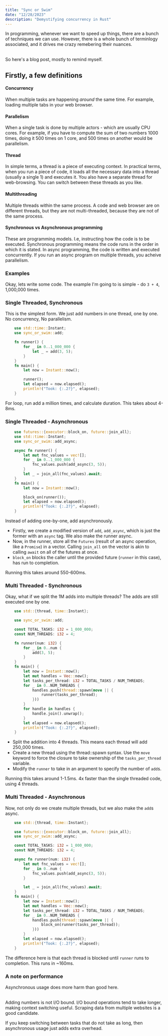 ```yaml
---
title: "Sync or Swim"
date: "12/28/2023"
description: "Demystifying concurrency in Rust"
---
```


In programming, whenever we want to speed up things, there are a bunch of techniques we can use. However, there is a whole
bunch of terminlogy associated, and it drives me crazy remebering their nuances.

<br />
So here's a blog post, mostly to remind myself.

## Firstly, a few definitions

#### Concurrency

When multiple tasks are happening _around_ the same time. For example, loading multiple tabs in your web browser.

#### Parallelism

When a single task is done by multiple actors - which are usually CPU cores. For example, if you have to compute the sum of two numbers 1000 times, doing it 500 times on 1 core, and 500 times on another would be parallelism.

#### Thread

In simple terms, a thread is a piece of executing context. In practical terms, when you run a piece of code, it loads all the necessary data into a thread (usually a single 1) and executes it. You also have a separate thread for web-browsing. You can switch between these threads as you like.

#### Multithreading

Multiple threads within the same process. A code and web browser are on different threads, but they are not multi-threaded, because they are not of the same process.

#### Synchronous vs Asynchronous programming

These are programming models. I.e, instructing how the code is to be executed. Synchronous programming means the code runs in the order in which it is stated. In async programming, the code is written and executed concurrently. If you run an async program on multiple threads, you acheive parallelism.

### Examples

Okay, lets write some code. The example I'm going to is simple - do `3 + 4`, 1,000,000 times.

### Single Threaded, Synchronous

This is the simplest form. We just add numbers in one thread, one by one. No concurrency, No parallelism.

```rust
    use std::time::Instant;
    use sync_or_swim::add;

    fn runner() {
        for _ in 0..1_000_000 {
            let _ = add(3, 5);
        }
    }
    fn main() {
        let now = Instant::now();

        runner();
        let elapsed = now.elapsed();
        println!("Took: {:.2?}", elapsed);
    }
```

For loop, run add a million times, and calculate duration. This takes about 4-8ms.

### Single Threaded - Asynchronous

```rust
    use futures::{executor::block_on, future::join_all};
    use std::time::Instant;
    use sync_or_swim::add_async;

    async fn runner() {
        let mut fnc_values = vec![];
        for _ in 0..1_000_000 {
            fnc_values.push(add_async(3, 5));
        }
        let _ = join_all(fnc_values).await;
    }
    fn main() {
        let now = Instant::now();

        block_on(runner());
        let elapsed = now.elapsed();
        println!("Took: {:.2?}", elapsed);
    }
```

Instead of adding one-by-one, add asynchronously.

- Firstly, we create a modified version of `add`, `add_async`, which is just the former with an `async` tag. We also make the runner async.
- Now, in the runner, store all the `Futures` (result of an async operation, like a `Promise`) in a vector. Calling `join_all` on the vector is akin to calling `await` on all of the futures at once.
- `block_on` blocks the caller until the provided future (`runner` in this case), has run to completion.

Running this takes around 550-600ms.

### Multi Threaded - Synchronous

Okay, what if we split the 1M adds into multiple threads? The adds are still executed one by one.

```rust
    use std::{thread, time::Instant};

    use sync_or_swim::add;

    const TOTAL_TASKS: i32 = 1_000_000;
    const NUM_THREADS: i32 = 4;

    fn runner(num: i32) {
        for _ in 0..num {
            add(3, 5);
        }
    }
    fn main() {
        let now = Instant::now();
        let mut handles = Vec::new();
        let tasks_per_thread: i32 = TOTAL_TASKS / NUM_THREADS;
        for _ in 0..NUM_THREADS {
            handles.push(thread::spawn(move || {
                runner(tasks_per_thread);
            }))
        }
        for handle in handles {
            handle.join().unwrap();
        }
        let elapsed = now.elapsed();
        println!("Took: {:.2?}", elapsed);
    }
```

- Split the addition into 4 threads. This means each thread will add 250_000 times.
- Create a new thread using the thread::spawn syntax. Use the `move` keyword to force the closure to take ownership of the `tasks_per_thread` variable.
- Modify the `runner` to take in an argument to specify the number of `add`s.

Running this takes around 1-1.5ms. 4x faster than the single threaded code, using 4 threads.

### Multi Threaded - Asynchronous

Now, not only do we create multiple threads, but we also make the `add`s async.

```rust
    use std::{thread, time::Instant};

    use futures::{executor::block_on, future::join_all};
    use sync_or_swim::add_async;

    const TOTAL_TASKS: i32 = 1_000_000;
    const NUM_THREADS: i32 = 4;

    async fn runner(num: i32) {
        let mut fnc_values = vec![];
        for _ in 0..num {
            fnc_values.push(add_async(3, 5));
        }

        let _ = join_all(fnc_values).await;
    }
    fn main() {
        let now = Instant::now();
        let mut handles = Vec::new();
        let tasks_per_thread: i32 = TOTAL_TASKS / NUM_THREADS;
        for _ in 0..NUM_THREADS {
            handles.push(thread::spawn(move || {
                block_on(runner(tasks_per_thread));
            }))
        }
        let elapsed = now.elapsed();
        println!("Took: {:.2?}", elapsed);
    }
```

The difference here is that each thread is blocked until `runner` runs to completion. This runs in ~160ms.

### A note on performance

Asynchronous usage does more harm than good here.

<br />
Adding numbers is not I/O bound. I/O bound operations tend to take longer, making context switching useful. Scraping data from multiple websites is a good candidate.

If you keep switching between tasks that do not take as long, then asynchronous usage just adds extra overhead.
